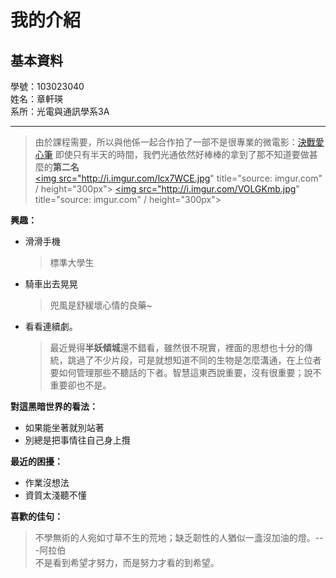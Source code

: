 我的介紹
========
基本資料
--------
學號：103023040   
姓名：章軒瑛   
系所：光電與通訊學系3A   
* * *  
>	由於課程需要，所以與他係一起合作拍了一部不是很專業的微電影：[決戰愛心筆](https://youtu.be/4rSsYFSU2iQ)
>	即使只有半天的時間，我們光通依然好棒棒的拿到了那不知道要做甚麼的**第二名**    
<a href="http://imgur.com/lcx7WCE"><img src="http://i.imgur.com/lcx7WCE.jpg" title="source: imgur.com" / height="300px"></a> <a href="http://imgur.com/VOLGKmb"><img src="http://i.imgur.com/VOLGKmb.jpg" title="source: imgur.com" / height="300px"></a>

**興趣：**   
* 滑滑手機

	>標準大學生   
* 騎車出去晃晃

	>兜風是舒緩壞心情的良藥~
* 看看連續劇。   

	>  最近覺得**半妖傾城**還不錯看，雖然很不現實，裡面的思想也十分的傳統，跳過了不少片段，可是就想知道不同的生物是怎麼溝通，在上位者要如何管理那些不聽話的下者。智慧這東西說重要，沒有很重要；說不重要卻也不是。

**對這黑暗世界的看法：**   
+	如果能坐著就別站著
+	別總是把事情往自己身上攬   
    
**最近的困擾：**   
- 	作業沒想法   
- 	資質太淺聽不懂  
   
**喜歡的佳句：**
>不學無術的人宛如寸草不生的荒地；缺乏韌性的人猶似一盞沒加油的燈。---阿拉伯  
>不是看到希望才努力，而是努力才看的到希望。   
